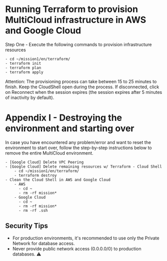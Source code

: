 # Running Terraform to provision MultiCloud infrastructure in AWS and Google Cloud

Step One - Execute the following commands to provision infrastructure resources
    
    - cd ~/mission1/en/terraform/
    - terraform init
    - terraform plan
    - terraform apply

Attention: The provisioning process can take between 15 to 25 minutes to finish. Keep the CloudShell open during the process. If disconnected, click on Reconnect when the session expires (the session expires after 5 minutes of inactivity by default).

# Appendix I - Destroying the environment and starting over

In case you have encountered any problem/error and want to reset the environment to start over, follow the step-by-step instructions below to remove the entire MultiCloud environment.
   
    - [Google Cloud] Delete VPC Peering
    - [Google Cloud] Delete remaining resources w/ Terraform - Cloud Shell
        - cd ~/mission1/en/terraform/
        - terraform destroy
    - Clean the Cloud Shell in AWS and Google Cloud
        - AWS
          - cd ~
          - rm -rf mission*
        - Google Cloud
          - cd ~
          - rm -rf mission*
          - rm -rf .ssh

## Security Tips

- For production environments, it's recommended to use only the Private Network for database access.
- Never provide public network access (0.0.0.0/0) to production databases. ⚠️
